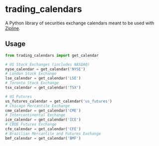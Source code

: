 # trading_calendars
A Python library of securities exchange calendars meant to be used with [Zipline](https://github.com/quantopian/zipline).

## Usage
```python
from trading_calendars import get_calendar

# US Stock Exchanges (includes NASDAQ)
nyse_calendar = get_calendar('NYSE')
# London Stock Exchange
lse_calendar = get_calendar('LSE')
# Toronto Stock Exchange
tsx_calendar = get_calendar('TSX')

# US Futures
us_futures_calendar = get_calendar('us_futures')
# Chicago Mercantile Exchange
cme_calendar = get_calendar('CME')
# Intercontinental Exchange
ice_calendar = get_calendar('ICE')
# CBOE Futures Exchange
cfe_calendar = get_calendar('CFE')
# Brazilian Mercantile and Futures Exchange
bmf_calendar = get_calendar('BMF')
```
